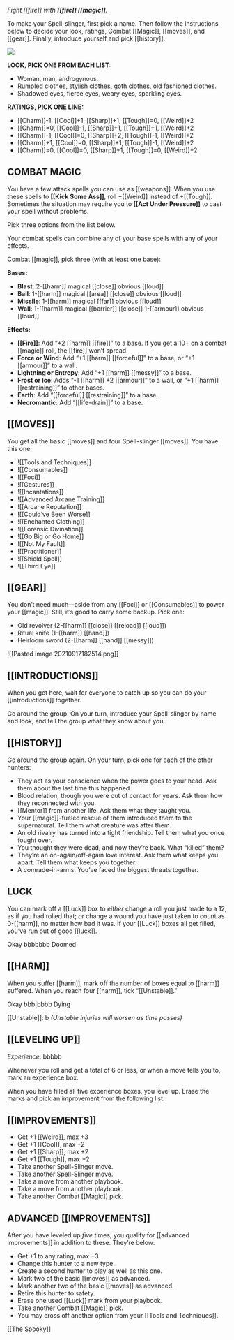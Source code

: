 *Fight [[fire]] with **[[fire]] [[magic]]**.*

To make your Spell-slinger, first pick a name. Then follow the instructions below to decide your look, ratings, Combat [[Magic]], [[moves]], and [[gear]]. Finally, introduce yourself and pick [[history]].

![](MotWIMG14.jpeg)

**LOOK, PICK ONE FROM EACH LIST:**

- Woman, man, androgynous.
- Rumpled clothes, stylish clothes, goth clothes, old fashioned clothes.
- Shadowed eyes, fierce eyes, weary eyes, sparkling eyes.

**RATINGS, PICK ONE LINE:**

- [[Charm]]-1, [[Cool]]+1, [[Sharp]]+1, [[Tough]]=0, [[Weird]]+2
- [[Charm]]=0, [[Cool]]-1, [[Sharp]]+1, [[Tough]]+1, [[Weird]]+2
- [[Charm]]-1, [[Cool]]=0, [[Sharp]]+2, [[Tough]]-1, [[Weird]]+2
- [[Charm]]+1, [[Cool]]=0, [[Sharp]]+1, [[Tough]]-1, [[Weird]]+2
- [[Charm]]=0, [[Cool]]=0, [[Sharp]]+1, [[Tough]]=0, [[Weird]]+2

## **COMBAT MAGIC**


You have a few attack spells you can use as [[weapons]]. When you use these spells to **[[Kick Some Ass]]**, roll +[[Weird]] instead of +[[Tough]]. Sometimes the situation may require you to **[[Act Under Pressure]]** to cast your spell without problems.

Pick three options from the list below.

Your combat spells can combine any of your base spells with any of your effects.

Combat [[magic]], pick three (with at least one base):

**Bases:**

- **Blast**: 2-[[harm]] magical [[close]] obvious [[loud]]
- **Ball**: 1-[[harm]] magical [[area]] [[close]] obvious [[loud]]
- **Missile**: 1-[[harm]] magical [[far]] obvious [[loud]]
- **Wall**: 1-[[harm]] magical [[barrier]] [[close]] 1-[[armour]] obvious [[loud]]

**Effects:**

- **[[Fire]]**: Add “+2 [[harm]] [[fire]]” to a base. If you get a 10+ on a combat [[magic]] roll, the [[fire]] won’t spread.
- **Force or Wind**: Add “+1 [[harm]] [[forceful]]” to a base, or “+1 [[armour]]” to a wall.
- **Lightning or Entropy**: Add “+1 [[harm]] [[messy]]” to a base.
- **Frost or Ice**: Adds “-1 [[harm]] +2 [[armour]]” to a wall, or “+1 [[harm]] [[restraining]]” to other bases.
- **Earth**: Add “[[forceful]] [[restraining]]” to a base.
- **Necromantic**: Add “[[life-drain]]” to a base.

## **[[MOVES]]**


You get all the basic [[moves]] and four Spell-slinger [[moves]]. You have this one:

- ![[Tools and Techniques]]
- ![[Consumables]]
- ![[Foci]]
- ![[Gestures]]
- ![[Incantations]]
- ![[Advanced Arcane Training]]
- ![[Arcane Reputation]]
- ![[Could’ve Been Worse]]
- ![[Enchanted Clothing]]
- ![[Forensic Divination]]
- ![[Go Big or Go Home]]
- ![[Not My Fault]]
- ![[Practitioner]]
- ![[Shield Spell]]
- ![[Third Eye]]
## **[[GEAR]]**


You don’t need much—aside from any [[Foci]] or [[Consumables]] to power your [[magic]]. Still, it’s good to carry some backup. Pick one:

- Old revolver (2-[[harm]] [[close]] [[reload]] [[loud]])
- Ritual knife (1-[[harm]] [[hand]])
- Heirloom sword (2-[[harm]] [[hand]] [[messy]])

![[Pasted image 20210917182514.png]]

## **[[INTRODUCTIONS]]**


When you get here, wait for everyone to catch up so you can do your [[introductions]] together.

Go around the group. On your turn, introduce your Spell-slinger by name and look, and tell the group what they know about you.

## **[[HISTORY]]**


Go around the group again. On your turn, pick one for each of the other hunters:

- They act as your conscience when the power goes to your head. Ask them about the last time this happened.
- Blood relation, though you were out of contact for years. Ask them how they reconnected with you.
- [[Mentor]] from another life. Ask them what they taught you.
- Your [[magic]]-fueled rescue of them introduced them to the supernatural. Tell them what creature was after them.
- An old rivalry has turned into a tight friendship. Tell them what you once fought over.
- You thought they were dead, and now they’re back. What “killed” them?
- They’re an on-again/off-again love interest. Ask them what keeps you apart. Tell them what keeps you together.
- A comrade-in-arms. You’ve faced the biggest threats together.

## **LUCK**


You can mark off a [[Luck]] box to *either* change a roll you just made to a 12, as if you had rolled that; *or* change a wound you have just taken to count as 0-[[harm]], no matter how bad it was. If your [[Luck]] boxes all get filled, you’ve run out of good [[luck]].

Okay bbbbbbb Doomed

## **[[HARM]]**


When you suffer [[harm]], mark off the number of boxes equal to [[harm]] suffered. When you reach four [[harm]], tick “[[Unstable]].”

Okay bbb|bbbb Dying

[[Unstable]]: b *(Unstable injuries will worsen as time passes)*

## **[[LEVELING UP]]**


*Experience*: bbbbb

Whenever you roll and get a total of 6 or less, or when a move tells you to, mark an experience box.

When you have filled all five experience boxes, you level up. Erase the marks and pick an improvement from the following list:

## **[[IMPROVEMENTS]]**


- Get +1 [[Weird]], max +3
- Get +1 [[Cool]], max +2
- Get +1 [[Sharp]], max +2
- Get +1 [[Tough]], max +2
- Take another Spell-Slinger move.
- Take another Spell-Slinger move.
- Take a move from another playbook.
- Take a move from another playbook.
- Take another Combat [[Magic]] pick.

## **ADVANCED [[IMPROVEMENTS]]**


After you have leveled up *five* times, you qualify for [[advanced improvements]] in addition to these. They’re below:

- Get +1 to any rating, max +3.
- Change this hunter to a new type.
- Create a second hunter to play as well as this one.
- Mark two of the basic [[moves]] as advanced.
- Mark another two of the basic [[moves]] as advanced.
- Retire this hunter to safety.
- Erase one used [[Luck]] mark from your playbook.
- Take another Combat [[Magic]] pick.
- You may cross off another option from your [[Tools and Techniques]].



[[The Spooky]]